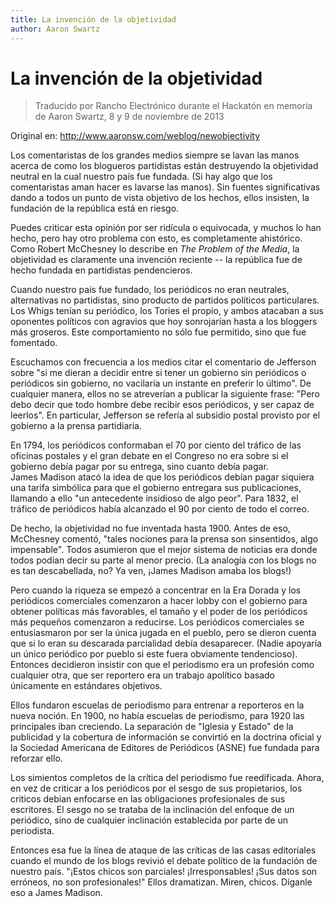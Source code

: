 ```yaml
---
title: La invención de la objetividad
author: Aaron Swartz
---
```


La invención de la objetividad
==============================

> Traducido por Rancho Electrónico durante el Hackatón en memoria de
> Aaron Swartz, 8 y 9 de noviembre de 2013


Original en: http://www.aaronsw.com/weblog/newobjectivity

Los comentaristas de los grandes medios siempre se lavan las manos
acerca de como los blogueros partidistas están destruyendo la
objetividad neutral en la cual nuestro país fue fundada. (Si hay algo
que los comentaristas aman hacer es lavarse las manos). Sin fuentes
significativas dando a todos un punto de vista objetivo de los hechos,
ellos insisten, la fundación de la república está en riesgo.

Puedes criticar esta opinión por ser ridícula o equivocada, y muchos lo
han hecho, pero hay otro problema con esto, es completamente ahistórico. 
Como Robert McChesney lo describe en _The Problem of the Media_, la 
objetividad es claramente una invención reciente -- la república fue de 
hecho fundada en partidistas pendencieros.

Cuando nuestro país fue fundado, los periódicos no eran neutrales,
alternativas no partidistas, sino producto de partidos políticos
particulares. Los Whigs tenían su periódico, los Tories el propio,
y ambos atacaban a sus oponentes políticos con agravios que hoy 
sonrojarían hasta a los bloggers más groseros. Este comportamiento no 
sólo fue permitido, sino que fue fomentado.

Escuchamos con frecuencia a los medios citar el comentario de Jefferson
sobre "si me dieran a decidir entre si tener un gobierno sin periódicos
o periódicos sin gobierno, no vacilaría un instante en preferir lo
último". De cualquier manera, ellos no se atreverían a publicar la
siguiente frase: "Pero debo decir que todo hombre debe recibir esos
periódicos, y ser capaz de leerlos". En particular, Jefferson se refería
al subsidio postal provisto por el gobierno a la prensa partidiaria.

En 1794, los periódicos conformaban el 70 por ciento del tráfico de las
oficinas postales y el gran debate en el Congreso no era sobre si el 
gobierno debía pagar por su entrega, sino cuanto debía pagar.  
James Madison atacó la idea de que los periódicos debían pagar siquiera 
una tarifa simbólica para que el gobierno entregara sus publicaciones, 
llamando a ello "un antecedente insidioso de algo peor". Para 1832, el 
tráfico de periódicos había alcanzado el 90 por ciento de todo el correo. 

De hecho, la objetividad no fue inventada hasta 1900. Antes de eso, 
McChesney comentó, "tales nociones para la prensa son sinsentidos, 
algo impensable". Todos asumieron que el mejor sistema de noticias 
era donde todos podían decir su parte al menor precio. (La analogía 
con los blogs no es tan descabellada, no? Ya ven, ¡James Madison amaba 
los blogs!)

Pero cuando la riqueza se empezó a concentrar en la Era Dorada y los 
periódicos comerciales comenzaron a hacer lobby con el gobierno para 
obtener políticas más favorables, el tamaño y el poder de los periódicos
más pequeños comenzaron a reducirse. Los periódicos comerciales se
entusiasmaron por ser la única jugada en el pueblo, pero se dieron
cuenta que si lo eran su descarada parcialidad debía desaparecer. 
(Nadie apoyaría un único periódico por pueblo si este fuera obviamente 
tendencioso). Entonces decidieron insistir con que el periodismo era un 
profesión como cualquier otra, que ser reportero era un trabajo apolítico 
basado únicamente en estándares objetivos.

Ellos fundaron escuelas de periodismo para entrenar a reporteros en la
nueva noción. En 1900, no había escuelas de periodismo, para 1920 las
principales iban creciendo. La separación de "Iglesia y Estado" de la
publicidad y la cobertura de información se convirtió en la doctrina
oficial y la Sociedad Americana de Editores de Periódicos (ASNE) fue
fundada para reforzar ello.

Los simientos completos de la crítica del periodismo fue reedificada. 
Ahora, en vez de criticar a los periódicos por el sesgo de sus 
propietarios, los criticos debian enfocarse en las obligaciones 
profesionales de sus escritores. El sesgo no se trataba de la inclinación 
del enfoque de un periódico, sino de cualquier inclinación establecida 
por parte de un periodista.

Entonces esa fue la línea de ataque de las críticas de las casas
editoriales cuando el mundo de los blogs revivió el debate
político de la fundación de nuestro país. "¡Estos chicos son
parciales! ¡Irresponsables! ¡Sus datos son erróneos, no son
profesionales!" Ellos dramatizan. Miren, chicos. Díganle eso a James
Madison.
